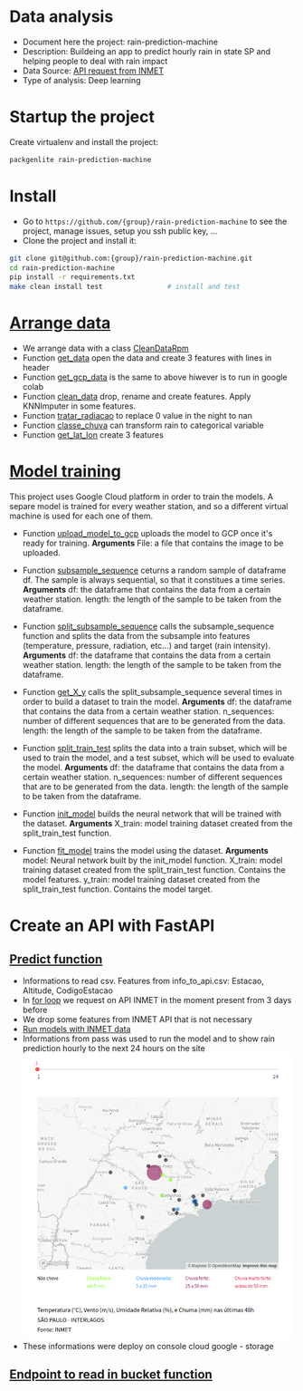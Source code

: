 # Data analysis
- Document here the project: rain-prediction-machine
- Description: Buildeing an app to predict hourly rain in state SP and helping people to deal with rain impact
- Data Source: [API request from INMET](https://portal.inmet.gov.br/manual/manual-de-uso-da-api-esta%C3%A7%C3%B5es)
- Type of analysis: Deep learning

# Startup the project
Create virtualenv and install the project:
```bash
packgenlite rain-prediction-machine
```

# Install
- Go to `https://github.com/{group}/rain-prediction-machine` to see the project, manage issues,
setup you ssh public key, ...
- Clone the project and install it:
```bash
git clone git@github.com:{group}/rain-prediction-machine.git
cd rain-prediction-machine
pip install -r requirements.txt
make clean install test                # install and test
```

# [Arrange data](https://github.com/thamirisbrandao/rain-prediction-machine/blob/master/RainPredictionMachine/data.py)
- We arrange data with a class [CleanDataRpm](https://github.com/thamirisbrandao/rain-prediction-machine/blob/7439f84bfecc65e8c8e9d620e3482f396b31d71b/RainPredictionMachine/data.py#L9)
- Function [get_data](https://github.com/thamirisbrandao/rain-prediction-machine/blob/7439f84bfecc65e8c8e9d620e3482f396b31d71b/RainPredictionMachine/data.py#L26) open the data and create 3 features with lines in header
- Function [get_gcp_data](https://github.com/thamirisbrandao/rain-prediction-machine/blob/7439f84bfecc65e8c8e9d620e3482f396b31d71b/RainPredictionMachine/data.py#L50) is the same to above hiwever is to run in google colab
- Function [clean_data](https://github.com/thamirisbrandao/rain-prediction-machine/blob/7439f84bfecc65e8c8e9d620e3482f396b31d71b/RainPredictionMachine/data.py#L72) drop, rename and create features. Apply KNNImputer in some features.
- Function [tratar_radiacao](https://github.com/thamirisbrandao/rain-prediction-machine/blob/7439f84bfecc65e8c8e9d620e3482f396b31d71b/RainPredictionMachine/data.py#L122) to replace 0 value in the night to nan
- Function [classe_chuva](https://github.com/thamirisbrandao/rain-prediction-machine/blob/7439f84bfecc65e8c8e9d620e3482f396b31d71b/RainPredictionMachine/data.py#L128) can transform rain to categorical variable
- Function [get_lat_lon](https://github.com/thamirisbrandao/rain-prediction-machine/blob/7439f84bfecc65e8c8e9d620e3482f396b31d71b/RainPredictionMachine/data.py#L142) create 3 features

# [Model training](https://github.com/thamirisbrandao/rain-prediction-machine/blob/master/RainPredictionMachine/Trainer.py)
This project uses Google Cloud platform in order to train the models. A separe model is trained for every weather station, and so a different virtual machine is used for each one of them.

- Function [upload_model_to_gcp](https://github.com/thamirisbrandao/rain-prediction-machine/blob/7439f84bfecc65e8c8e9d620e3482f396b31d71b/RainPredictionMachine/Trainer.py#L18) uploads the model to GCP once it's ready for training.
**Arguments**
File: a file that contains the image to be uploaded.

- Function [subsample_sequence](https://github.com/thamirisbrandao/rain-prediction-machine/blob/7439f84bfecc65e8c8e9d620e3482f396b31d71b/RainPredictionMachine/Trainer.py#L24) ceturns a random sample of dataframe df. The sample is always sequential, so that it constitues a time series.
**Arguments**
df: the dataframe that contains the data from a certain weather station.
length: the length of the sample to be taken from the dataframe.

- Function [split_subsample_sequence](https://github.com/thamirisbrandao/rain-prediction-machine/blob/7439f84bfecc65e8c8e9d620e3482f396b31d71b/RainPredictionMachine/Trainer.py#L30) calls the subsample_sequence function and splits the data from the subsample into features (temperature, pressure, radiation, etc...) and target (rain intensity).
**Arguments**
df: the dataframe that contains the data from a certain weather station.
length: the length of the sample to be taken from the dataframe.

- Function [get_X_y](https://github.com/thamirisbrandao/rain-prediction-machine/blob/7439f84bfecc65e8c8e9d620e3482f396b31d71b/RainPredictionMachine/Trainer.py#L41) calls the split_subsample_sequence several times in order to build a dataset to train the model.
**Arguments**
df: the dataframe that contains the data from a certain weather station.
n_sequences: number of different sequences that are to be generated from the data.
length: the length of the sample to be taken from the dataframe.

- Function [split_train_test](https://github.com/thamirisbrandao/rain-prediction-machine/blob/7439f84bfecc65e8c8e9d620e3482f396b31d71b/RainPredictionMachine/Trainer.py#L55) splits the data into a train subset, which will be used to train the model, and a test subset, which will be used to evaluate the model.
**Arguments**
df: the dataframe that contains the data from a certain weather station.
n_sequences: number of different sequences that are to be generated from the data.
length: the length of the sample to be taken from the dataframe.

- Function [init_model](https://github.com/thamirisbrandao/rain-prediction-machine/blob/7439f84bfecc65e8c8e9d620e3482f396b31d71b/RainPredictionMachine/Trainer.py#L64) builds the neural network that will be trained with the dataset.
**Arguments**
X_train: model training dataset created from the split_train_test function.

- Function [fit_model](https://github.com/thamirisbrandao/rain-prediction-machine/blob/7439f84bfecc65e8c8e9d620e3482f396b31d71b/RainPredictionMachine/Trainer.py#L86) trains the model using the dataset.
**Arguments**
model: Neural network built by the init_model function.
X_train: model training dataset created from the split_train_test function. Contains the model features.
y_train: model training dataset created from the split_train_test function. Contains the model target.

# Create an API with FastAPI
## [Predict function](https://github.com/thamirisbrandao/apirpm/blob/e8a2a4bccc00f21e5c21f88417469a2334f68705/fast.py#L37)
- Informations to read csv. Features from info_to_api.csv: Estacao, Altitude, CodigoEstacao
- In [for loop](https://github.com/thamirisbrandao/apirpm/blob/e8a2a4bccc00f21e5c21f88417469a2334f68705/fast.py#L49) we request on API INMET in the moment present from 3 days before
- We drop some features from INMET API that is not necessary
- [Run models with INMET data](https://github.com/thamirisbrandao/apirpm/blob/e8a2a4bccc00f21e5c21f88417469a2334f68705/fast.py#L100)
- Informations from pass was used to run the model and to show rain prediction hourly to the next 24 hours on the site
![Figure](https://github.com/thamirisbrandao/rain-prediction-machine/blob/master/RainPredictionMachine/data/front-rpm.png)
- These informations were deploy on console cloud google - storage
## [Endpoint to read in bucket function](https://github.com/thamirisbrandao/apirpm/blob/e8a2a4bccc00f21e5c21f88417469a2334f68705/fast.py#L121)
